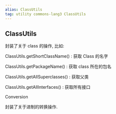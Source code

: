 ```yaml
---
alias: ClassUtils
tag: utility commons-lang3 ClassUtils
---
```


## ClassUtils


封装了关于 class 的操作, 比如:


ClassUtils.getShortClassName() : 获取 Class 的名字

ClassUtils.getPackageName() : 获取 class 所在的包名

ClassUtils.getAllSuperclasses() : 获取父类

ClassUtils.getAllInterfaces() : 获取所有接口

Conversion

封装了关于进制的转换操作.